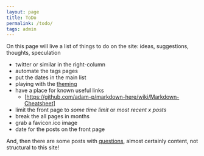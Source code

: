 ```yaml
---
layout: page
title: ToDo
permalink: /todo/
tags: admin 
---
```


On this page will live a list of things to do on the site: ideas, suggestions, thoughts, speculation 

- twitter or similar in the right-column 
- automate the tags pages 
- put the dates in the main list 
- playing with the [theming](https://www.smashingmagazine.com/2014/08/build-blog-jekyll-github-pages/)
- have a place for known useful links
  - [https://github.com/adam-p/markdown-here/wiki/Markdown-Cheatsheet]
- limit the front page to *some time limit* or *most recent x posts*
- break the all pages in months
- grab a favicon.ico image 
- date for the posts on the front page 

And, then there are some posts with [questions](/tags/question), almost certainly content, not structural to this site! 

